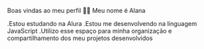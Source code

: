 Boas vindas ao meu perfil 💙💙
Meu nome é Alana

.Estou estudando na Alura
.Estou me desenvolvendo na linguagem JavaScript
.Utilizo esse espaço para minha organização e compartilhamento dos meu projetos desenvolvidos
